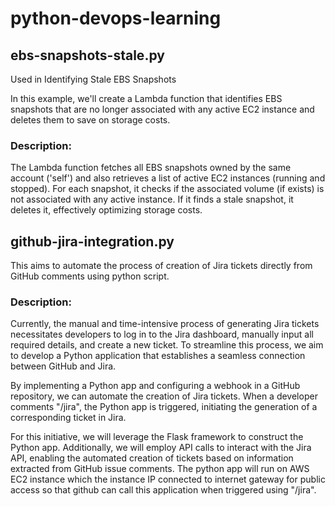 # python-devops-learning

## ebs-snapshots-stale.py

Used in Identifying Stale EBS Snapshots

In this example, we'll create a Lambda function that identifies EBS snapshots that are no longer associated with any active EC2 instance and deletes them to save on storage costs.

### Description:

The Lambda function fetches all EBS snapshots owned by the same account ('self') and also retrieves a list of active EC2 instances (running and stopped). For each snapshot, it checks if the associated volume (if exists) is not associated with any active instance. If it finds a stale snapshot, it deletes it, effectively optimizing storage costs.

## github-jira-integration.py

This aims to automate the process of creation of Jira tickets directly from GitHub comments using python script.

### Description:

Currently, the manual and time-intensive process of generating Jira tickets necessitates developers to log in to the Jira dashboard, manually input all required details, and create a new ticket. To streamline this process, we aim to develop a Python application that establishes a seamless connection between GitHub and Jira.

By implementing a Python app and configuring a webhook in a GitHub repository, we can automate the creation of Jira tickets. When a developer comments "/jira", the Python app is triggered, initiating the generation of a corresponding ticket in Jira.

For this initiative, we will leverage the Flask framework to construct the Python app. Additionally, we will employ API calls to interact with the Jira API, enabling the automated creation of tickets based on information extracted from GitHub issue comments. The python app will run on AWS EC2 instance which the instance IP connected to internet gateway for public access so that github can call this application when triggered using "/jira".
